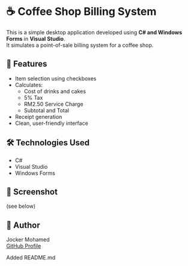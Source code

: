 # ☕ Coffee Shop Billing System

This is a simple desktop application developed using **C# and Windows Forms** in **Visual Studio**.  
It simulates a point-of-sale billing system for a coffee shop.

## 🔧 Features
- Item selection using checkboxes
- Calculates:
  - Cost of drinks and cakes
  - 5% Tax
  - RM2.50 Service Charge
  - Subtotal and Total
- Receipt generation
- Clean, user-friendly interface

## 🛠 Technologies Used
- C#
- Visual Studio
- Windows Forms

## 📸 Screenshot
(see below)

## 👤 Author
Jocker Mohamed  
[GitHub Profile](https://github.com/mechanicb0y)



Added README.md

